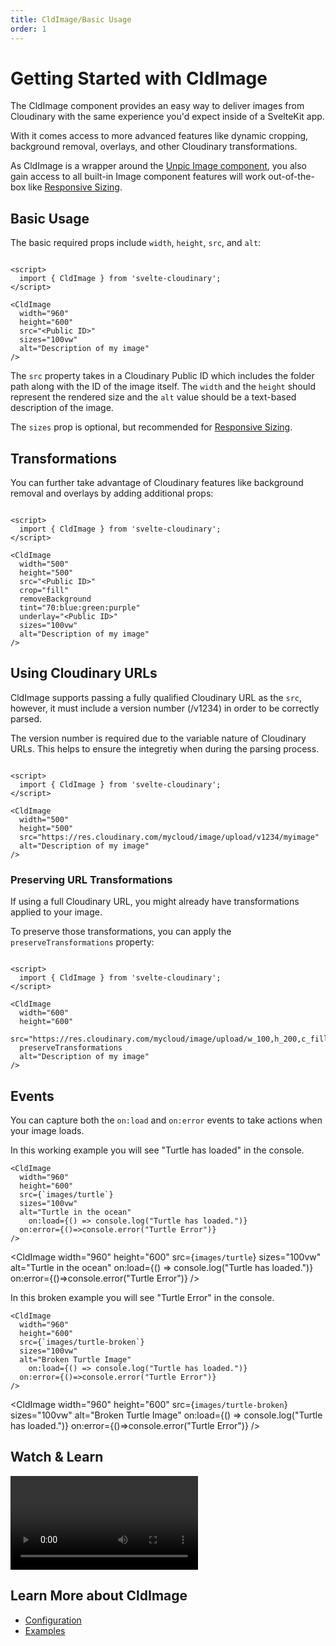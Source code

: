```yaml
---
title: CldImage/Basic Usage
order: 1
---
```

<script>
    import HeaderImage from '$lib/components/HeaderImage.svelte'
    import CodeBlock from '$lib/components/CodeBlock.svelte'
    import Callout from '$lib/components/Callout.svelte'
    import { CldImage } from 'svelte-cloudinary'
    import Video from '$lib/components/Video.svelte'
</script>

# Getting Started with CldImage

The CldImage component provides an easy way to deliver images from Cloudinary with the same experience you'd expect inside of a SvelteKit app.

With it comes access to more advanced features like dynamic cropping, background removal, overlays, and other Cloudinary transformations.

As CldImage is a wrapper around the [Unpic Image component](https://unpic.pics/img/svelte/), you also gain access to all built-in Image component features will work out-of-the-box like [Responsive Sizing](/guides/responsive-images).

## Basic Usage

The basic required props include `width`, `height`, `src`, and `alt`:

<HeaderImage>
  <CldImage
    width="960"
    height="600"
    src={`images/turtle`}
    sizes="100vw"
    alt="Turtle in the ocean"
  />
</HeaderImage>

<CodeBlock>

```svelte

<script>
  import { CldImage } from 'svelte-cloudinary';
</script>

<CldImage
  width="960"
  height="600"
  src="<Public ID>"
  sizes="100vw"
  alt="Description of my image"
/>
```
</CodeBlock>

The `src` property takes in a Cloudinary Public ID which includes the folder path along with the ID of the image itself.
The `width` and the `height` should represent the rendered size and the `alt` value should be a text-based description
of the image.

The `sizes` prop is optional, but recommended for [Responsive Sizing](/guides/responsive-images).


## Transformations

You can further take advantage of Cloudinary features like background removal and overlays by adding additional props:


<HeaderImage>
  <CldImage
    width="500"
    height="500"
    src={`images/turtle`}
    crop="fill"
    removeBackground
    tint="70:blue:green:purple"
    underlay={`images/galaxy`}
    sizes="100vw"
    alt="Turtle in the ocean"
  />
</HeaderImage>

<CodeBlock>

```svelte

<script>
  import { CldImage } from 'svelte-cloudinary';
</script>

<CldImage
  width="500"
  height="500"
  src="<Public ID>"
  crop="fill"
  removeBackground
  tint="70:blue:green:purple"
  underlay="<Public ID>"
  sizes="100vw"
  alt="Description of my image"
/>
```
</CodeBlock>

## Using Cloudinary URLs

CldImage supports passing a fully qualified Cloudinary URL as the `src`, however, it
must include a version number (/v1234) in order to be correctly parsed.

<Callout emoji={false} type="info">
  The version number is required due to the variable nature of Cloudinary URLs. This helps
  to ensure the integretiy when during the parsing process.
</Callout>

<CodeBlock>

```svelte

<script>
  import { CldImage } from 'svelte-cloudinary';
</script>

<CldImage
  width="500"
  height="500"
  src="https://res.cloudinary.com/mycloud/image/upload/v1234/myimage"
  alt="Description of my image"
/>
```
</CodeBlock>

### Preserving URL Transformations

If using a full Cloudinary URL, you might already have transformations applied to your image.

To preserve those transformations, you can apply the `preserveTransformations` property:

```svelte

<script>
  import { CldImage } from 'svelte-cloudinary';
</script>

<CldImage
  width="600"
  height="600"
  src="https://res.cloudinary.com/mycloud/image/upload/w_100,h_200,c_fill/v1234/myimage"
  preserveTransformations
  alt="Description of my image"
/>
```

## Events

You can capture both the `on:load` and `on:error` events to take actions when your image loads.

In this working example you will see "Turtle has loaded" in the console.

```svelte
<CldImage
  width="960"
  height="600"
  src={`images/turtle`}
  sizes="100vw"
  alt="Turtle in the ocean"
	on:load={() => console.log("Turtle has loaded.")}
  on:error={()=>console.error("Turtle Error")}
/>
```

<CldImage
  width="960"
  height="600"
  src={`images/turtle`}
  sizes="100vw"
  alt="Turtle in the ocean"
	on:load={() => console.log("Turtle has loaded.")}
  on:error={()=>console.error("Turtle Error")}
/>

In this broken example you will see "Turtle Error" in the console.

```svelte
<CldImage
  width="960"
  height="600"
  src={`images/turtle-broken`}
  sizes="100vw"
  alt="Broken Turtle Image"
	on:load={() => console.log("Turtle has loaded.")}
  on:error={()=>console.error("Turtle Error")}
/>
```

<CldImage
  width="960"
  height="600"
  src={`images/turtle-broken`}
  sizes="100vw"
  alt="Broken Turtle Image"
	on:load={() => console.log("Turtle has loaded.")}
  on:error={()=>console.error("Turtle Error")}
/>


## Watch & Learn

<Video
  title="Optimize & Transform Images in Svelte with Svelte Cloudinary - Dev Hints"
  url="https://www.youtube.com/watch?v=Vr3H3XREkbw"
/>

## Learn More about CldImage
* [Configuration](/cldimage/configuration)
* [Examples](/cldimage/examples)
